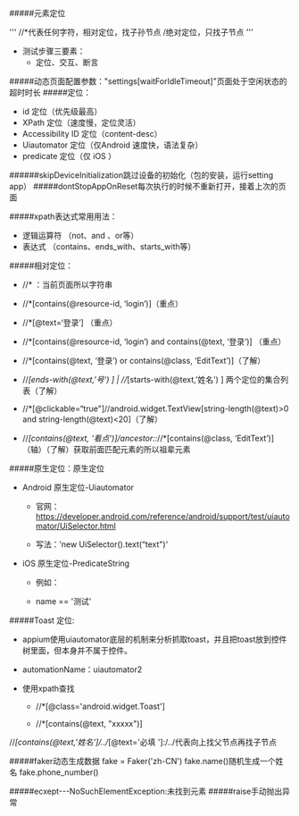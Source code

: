 #####元素定位

'''
//*代表任何字符，相对定位，找子孙节点
/绝对定位，只找子节点
'''
- 测试步骤三要素：
  - 定位、交互、断言
  
 #####动态页面配置参数："settings[waitForIdleTimeout]"页面处于空闲状态的超时时长
 #####定位：
- id 定位（优先级最高）
- XPath 定位（速度慢，定位灵活）
- Accessibility ID 定位（content-desc）
- Uiautomator 定位（仅Android 速度快，语法复杂）
- predicate 定位（仅 iOS ）

######skipDeviceInitialization跳过设备的初始化（包的安装，运行setting app）
#####dontStopAppOnReset每次执行的时候不重新打开，接着上次的页面

#####xpath表达式常用用法：
- 逻辑运算符 （not、and 、or等）
- 表达式 （contains、ends_with、starts_with等）

#####相对定位：

- //* ：当前页面所以字符串

- //*[contains(@resource-id, ‘login’)]（重点）

- //*[@text=‘登录’] （重点）

- //*[contains(@resource-id, ‘login’) and contains(@text, ‘登录’)] （重点）

- //*[contains(@text, ‘登录’) or contains(@class, ‘EditText’)]（了解）

- //*[ends-with(@text,'号') ] | //*[starts-with(@text,'姓名') ] 两个定位的集合列表（了解）

- //*[@clickable=“true"]//android.widget.TextView[string-length(@text)>0 and string-length(@text)<20]（了解）

- //*[contains(@text, ‘看点')]/ancestor::*//*[contains(@class, ‘EditText’)] （轴）（了解）获取前面匹配元素的所以祖辈元素

#####原生定位：原生定位
- Android 原生定位-Uiautomator

  - 官网：https://developer.android.com/reference/android/support/test/uiautomator/UiSelector.html

  - 写法：’new UiSelector().text(“text")'


- iOS 原生定位-PredicateString

  - 例如：

  - name == '测试'
  
  
#####Toast 定位:
- appium使用uiautomator底层的机制来分析抓取toast，并且把toast放到控件树里面，但本身并不属于控件。

- automationName：uiautomator2

- 使用xpath查找

  - //*[@class='android.widget.Toast']

  - //*[contains(@text, "xxxxx")]
  
//*[contains(@text,'姓名']/../*[@text='必填  ']:/../代表向上找父节点再找子节点

#####faker动态生成数据
fake = Faker('zh-CN')
fake.name()随机生成一个姓名
fake.phone_number()

#####ecxept---NoSuchElementException:未找到元素
#####raise手动抛出异常
